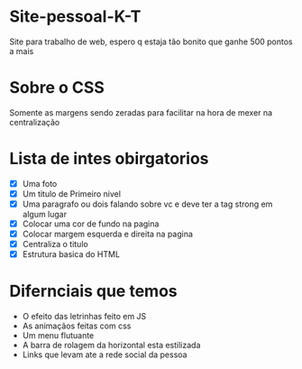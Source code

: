 # Site-pessoal-K-T
Site para trabalho de web, espero q estaja tão bonito que ganhe 500 pontos a mais
# Sobre o CSS 
Somente as margens sendo zeradas para facilitar na hora de mexer na centralização
# Lista de intes obirgatorios
- [x] Uma foto
- [x] Um titulo de  Primeiro nivel
- [x] Uma paragrafo ou dois falando sobre vc e deve ter a tag strong em algum lugar
- [x] Colocar uma cor de fundo na pagina
- [X] Colocar margem esquerda e direita na pagina
- [x] Centraliza o titulo
- [x] Estrutura basica do HTML
# Difernciais que temos
- O efeito das letrinhas feito em JS
- As animaçãos feitas com css
- Um menu flutuante 
- A barra de rolagem da horizontal esta estilizada
- Links que levam ate a rede social da pessoa
